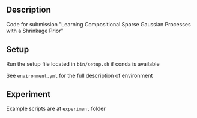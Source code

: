 ## Description
Code for submission "Learning Compositional Sparse Gaussian Processes with a Shrinkage Prior"

## Setup
Run the setup file located in ```bin/setup.sh``` if conda is available

See ```environment.yml``` for the full description of environment

## Experiment
Example scripts are at ```experiment``` folder
